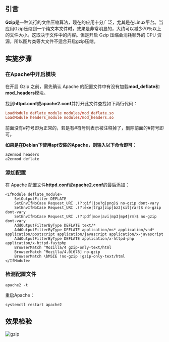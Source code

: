 ## 引言
**Gzip**是一种流行的文件压缩算法，现在的应用十分广泛，尤其是在Linux平台。当应用Gzip压缩到一个纯文本文件时，效果是非常明显的，大约可以减少70％以上的文件大小。这取决于文件中的内容。但是开启 Gzip 压缩会消耗额外的 CPU 资源，所以图片类等大文件不适合开启gzip压缩。

## 实施步骤

### 在Apache中开启模块
在开启 Gzip 之前，需先确认 Apache 的配置文件中有没有加载**mod_deflate**和**mod_headers**模块。

找到**httpd.conf**或**apache2.conf**并打开此文件查找如下两行代码：
``` conf
LoadModule deflate_module modules/mod_deflate.so
LoadModule headers_module modules/mod_headers.so
```
前面没有#符号即为正常的，若是有#符号则表示被注释掉了，删除前面的#符号即可。

**如果是在Debian下使用apt安装的Apache，则输入以下命令即可：**
``` shell
a2enmod headers
a2enmod deflate
```

### 添加配置
在 Apache 配置文件**httpd.conf**或**apache2.conf**的最后添加：
``` shell
<IfModule deflate_module>
    SetOutputFilter DEFLATE
    SetEnvIfNoCase Request_URI .(?:gif|jpe?g|png)$ no-gzip dont-vary
    SetEnvIfNoCase Request_URI .(?:exe|t?gz|zip|bz2|sit|rar)$ no-gzip dont-vary
    SetEnvIfNoCase Request_URI .(?:pdf|mov|avi|mp3|mp4|rm)$ no-gzip dont-vary
    AddOutputFilterByType DEFLATE text/*
    AddOutputFilterByType DEFLATE application/ms* application/vnd* application/postscript application/javascript application/x-javascript
    AddOutputFilterByType DEFLATE application/x-httpd-php application/x-httpd-fastphp
    BrowserMatch ^Mozilla/4 gzip-only-text/html
    BrowserMatch ^Mozilla/4.0[678] no-gzip
    BrowserMatch \bMSIE !no-gzip !gzip-only-text/html
</IfModule>
```

### 检测配置文件
``` shell
apache2 -t
```

重启Apache：
``` shell
systemctl restart apache2
```

## 效果检验
![gzip][1]


  [1]: https://www.centos.bz/wp-content/uploads/2017/08/2-40.png